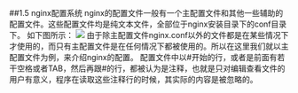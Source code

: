 ##1.5 nginx配置系统
nginx的配置文件一般有一个主配置文件和其他一些辅助的配置文件。这些配置文件均是纯文本文件，全部位于nginx安装目录下的conf目录下。
如下图所示：
![](/assets/微信截图_20180124114305.png)
由于除主配置文件nginx.conf以外的文件都是在某些情况下才使用的，而只有主配置文件是在任何情况下都被使用的。所以在这里我们就以主配置文件为例，来介绍nginx的配置。
配置文件中以#开始的行，或者是前面有若干空格或者TAB，然后再跟#的行，都被认为是注释，也就是只对编辑查看文件的用户有意义，程序在读取这些注释行的时候，其实际的内容是被忽略的。